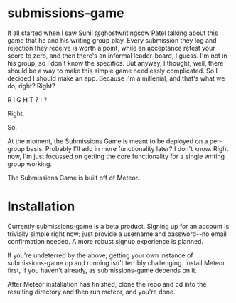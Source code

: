 # submissions-game

It all started when I saw Sunil @ghostwritingcow Patel talking about this game that he and his writing group play.  Every submission they log and rejection they receive is worth a point, while an acceptance retest your score to zero, and then there's an informal leader-board, I guess.  I'm not in his group, so I don't know the specifics.  But anyway, I thought, well, there should be a way to make this simple game needlessly complicated.  So I decided I should make an app.  Because I'm a millenial, and that's what we do, right?  Right?

R I G H T ? ! ?

Right.

So.

At the moment, the Submissions Game is meant to be deployed on a per-group basis.  Probably I'll add in more functionality later?  I don't know.  Right now, I'm just focussed on getting the core functionality for a single writing group working.

The Submissions Game is built off of Meteor.

# Installation

Currently submissions-game is a beta product. Signing up for an account is trivially simple right now; just provide a username and password--no email confirmation needed. A more robust signup experience is planned.

If you're undeterred by the above, getting your own instance of submissions-game up and running isn't terribly challenging.  Install Meteor first, if you haven't already, as submissions-game depends on it.

After Meteor installation has finished, clone the repo and cd into the resulting directory and then run meteor, and you're done.


